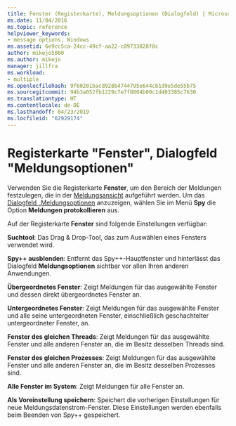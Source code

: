 ```yaml
---
title: Fenster (Registerkarte), Meldungsoptionen (Dialogfeld) | Microsoft-Dokumentation
ms.date: 11/04/2016
ms.topic: reference
helpviewer_keywords:
- message options, Windows
ms.assetid: 6e9cc5ca-24cc-49cf-aa22-c89733828f8c
author: mikejo5000
ms.author: mikejo
manager: jillfra
ms.workload:
- multiple
ms.openlocfilehash: 9f60201bacd928b4744795e644cb1d9e5de55b75
ms.sourcegitcommit: 94b3a052fb1229c7e7f8804b09c1d403385c7630
ms.translationtype: HT
ms.contentlocale: de-DE
ms.lasthandoff: 04/23/2019
ms.locfileid: "62929174"
---
```

# <a name="windows-tab-message-options-dialog-box"></a>Registerkarte "Fenster", Dialogfeld "Meldungsoptionen"
Verwenden Sie die Registerkarte **Fenster**, um den Bereich der Meldungen festzulegen, die in der [Meldungsansicht](../debugger/messages-view.md) aufgeführt werden. Um das [Dialogfeld „Meldungsoptionen](../debugger/message-options-dialog-box.md) anzuzeigen, wählen Sie im Menü **Spy** die Option **Meldungen protokollieren** aus.

 Auf der Registerkarte **Fenster** sind folgende Einstellungen verfügbar:

 **Suchtool**: Das Drag & Drop-Tool, das zum Auswählen eines Fensters verwendet wird.

 **Spy++ ausblenden**: Entfernt das Spy++-Hauptfenster und hinterlässt das Dialogfeld **Meldungsoptionen** sichtbar vor allen Ihren anderen Anwendungen.

 **Übergeordnetes Fenster**: Zeigt Meldungen für das ausgewählte Fenster und dessen direkt übergeordnetes Fenster an.

 **Untergeordnetes Fenster**: Zeigt Meldungen für das ausgewählte Fenster und alle seine untergeordneten Fenster, einschließlich geschachtelter untergeordneter Fenster, an.

 **Fenster des gleichen Threads**: Zeigt Meldungen für das ausgewählte Fenster und alle anderen Fenster an, die im Besitz desselben Threads sind.

 **Fenster des gleichen Prozesses**: Zeigt Meldungen für das ausgewählte Fenster und alle anderen Fenster an, die im Besitz desselben Prozesses sind.

 **Alle Fenster im System**: Zeigt Meldungen für alle Fenster an.

 **Als Voreinstellung speichern**: Speichert die vorherigen Einstellungen für neue Meldungsdatenstrom-Fenster. Diese Einstellungen werden ebenfalls beim Beenden von Spy++ gespeichert.